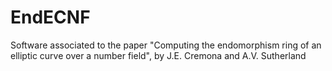 # EndECNF
Software associated to the paper "Computing the endomorphism ring of an elliptic curve over a number field", by J.E. Cremona and A.V. Sutherland
